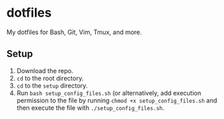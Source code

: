 # dotfiles

My dotfiles for Bash, Git, Vim, Tmux, and more.

## Setup

1. Download the repo.
2. `cd` to the root directory.
3. `cd` to the `setup` directory.
3. Run `bash setup_config_files.sh` (or alternatively, add execution permission to the file by running `chmod +x setup_config_files.sh` and then execute the file with `./setup_config_files.sh`.
